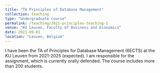 ```yaml
---
title: "TA Principles of Database Management"
collection: teaching
type: "Undergraduate course"
permalink: /teaching/2021-principles-teaching-1
venue: "KU Leuven, Faculty of Business and Economics"
date: 2021-09-01
location: "Leuven, Belgium"
---
```


I have been the TA of Principles for Database Management (6ECTS) at the KU Leuven from 2021-2025 (expected).
I am responsible for the assignment, which is currently orally defended.
The course includes more than 200 students.